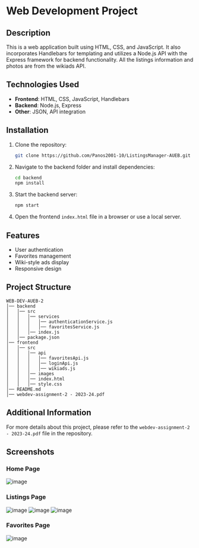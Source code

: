 # Web Development Project

## Description
This is a web application built using HTML, CSS, and JavaScript. It also incorporates Handlebars for templating and utilizes a Node.js API with the Express framework for backend functionality. All the listings information and photos are from the wikiads API.

## Technologies Used
- **Frontend**: HTML, CSS, JavaScript, Handlebars
- **Backend**: Node.js, Express
- **Other**: JSON, API integration

## Installation
1. Clone the repository:
   ```sh
   git clone https://github.com/Panos2001-10/ListingsManager-AUEB.git
   ```
2. Navigate to the backend folder and install dependencies:
   ```sh
   cd backend
   npm install
   ```
3. Start the backend server:
   ```sh
   npm start
   ```
4. Open the frontend `index.html` file in a browser or use a local server.

## Features
- User authentication
- Favorites management
- Wiki-style ads display
- Responsive design

## Project Structure
```
WEB-DEV-AUEB-2
│── backend
│   │── src
│   │   │── services
│   │   │   │── authenticationService.js
│   │   │   │── favoritesService.js
│   │   │── index.js
│   │── package.json
│── frontend
│   │── src
│   │   │── api
│   │   │   │── favoritesApi.js
│   │   │   │── loginApi.js
│   │   │   │── wikiads.js
│   │   │── images
│   │   │── index.html
│   │   │── style.css
│── README.md
│── webdev-assignment-2 - 2023-24.pdf
```

## Additional Information
For more details about this project, please refer to the `webdev-assignment-2 - 2023-24.pdf` file in the repository.

## Screenshots

### Home Page
![image](https://github.com/user-attachments/assets/35f263f1-8507-4b9b-809d-e10d10fa891d)

### Listings Page
![image](https://github.com/user-attachments/assets/9ded3ada-c1e0-445c-93b5-1803317349b9)
![image](https://github.com/user-attachments/assets/c209767d-d99d-4c28-b0f5-0f9ab08a4f73)
![image](https://github.com/user-attachments/assets/b593a757-f0c6-46dc-aabd-45e388e2be25)

### Favorites Page
![image](https://github.com/user-attachments/assets/1697eade-079a-41bd-bbe0-28dbaf9ba73d)



